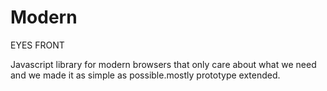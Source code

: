 Modern 
======
EYES FRONT

Javascript library for modern browsers that only care about what we need and we made it as simple as possible.mostly prototype extended.